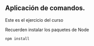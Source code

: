 ## Aplicación de comandos.

Este es el ejercicio del curso

Recuerden instalar los paquetes de Node

```
npm install
```
